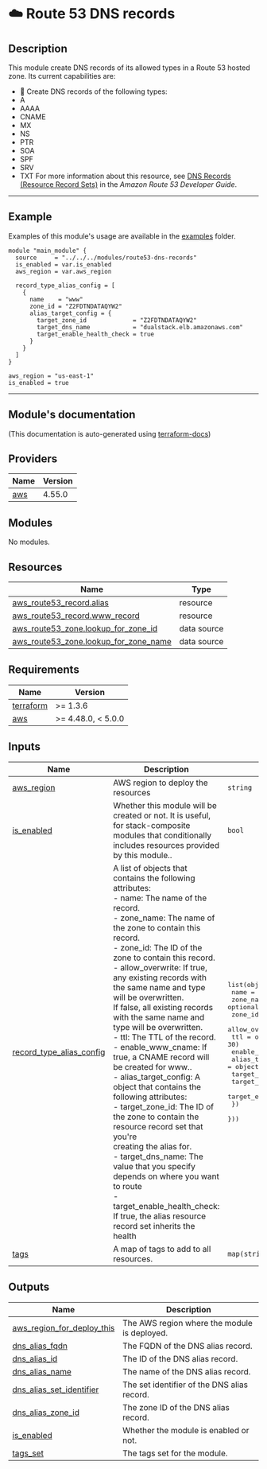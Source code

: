 <!-- BEGIN_TF_DOCS -->
# ☁️ Route 53 DNS records
## Description

This module create DNS records of its allowed types in a Route 53 hosted zone. Its current capabilities are:
* 🚀 Create DNS records of the following types:
* A
* AAAA
* CNAME
* MX
* NS
* PTR
* SOA
* SPF
* SRV
* TXT
For more information about this resource, see [DNS Records (Resource Record Sets)](https://docs.aws.amazon.com/Route53/latest/DeveloperGuide/resource-record-sets-choosing-alias-non-alias.html) in the *Amazon Route 53 Developer Guide*.

---
## Example
Examples of this module's usage are available in the [examples](./examples) folder.

```hcl
module "main_module" {
  source     = "../../../modules/route53-dns-records"
  is_enabled = var.is_enabled
  aws_region = var.aws_region

  record_type_alias_config = [
    {
      name    = "www"
      zone_id = "Z2FDTNDATAQYW2"
      alias_target_config = {
        target_zone_id             = "Z2FDTNDATAQYW2"
        target_dns_name            = "dualstack.elb.amazonaws.com"
        target_enable_health_check = true
      }
    }
  ]
}
```
```hcl
aws_region = "us-east-1"
is_enabled = true
```
---

## Module's documentation
(This documentation is auto-generated using [terraform-docs](https://terraform-docs.io))
## Providers

| Name | Version |
|------|---------|
| <a name="provider_aws"></a> [aws](#provider\_aws) | 4.55.0 |

## Modules

No modules.

## Resources

| Name | Type |
|------|------|
| [aws_route53_record.alias](https://registry.terraform.io/providers/hashicorp/aws/latest/docs/resources/route53_record) | resource |
| [aws_route53_record.www_record](https://registry.terraform.io/providers/hashicorp/aws/latest/docs/resources/route53_record) | resource |
| [aws_route53_zone.lookup_for_zone_id](https://registry.terraform.io/providers/hashicorp/aws/latest/docs/data-sources/route53_zone) | data source |
| [aws_route53_zone.lookup_for_zone_name](https://registry.terraform.io/providers/hashicorp/aws/latest/docs/data-sources/route53_zone) | data source |

## Requirements

| Name | Version |
|------|---------|
| <a name="requirement_terraform"></a> [terraform](#requirement\_terraform) | >= 1.3.6 |
| <a name="requirement_aws"></a> [aws](#requirement\_aws) | >= 4.48.0, < 5.0.0 |

## Inputs

| Name | Description | Type | Default | Required |
|------|-------------|------|---------|:--------:|
| <a name="input_aws_region"></a> [aws\_region](#input\_aws\_region) | AWS region to deploy the resources | `string` | n/a | yes |
| <a name="input_is_enabled"></a> [is\_enabled](#input\_is\_enabled) | Whether this module will be created or not. It is useful, for stack-composite<br>modules that conditionally includes resources provided by this module.. | `bool` | n/a | yes |
| <a name="input_record_type_alias_config"></a> [record\_type\_alias\_config](#input\_record\_type\_alias\_config) | A list of objects that contains the following attributes:<br>  - name: The name of the record.<br>  - zone\_name: The name of the zone to contain this record.<br>  - zone\_id: The ID of the zone to contain this record.<br>  - allow\_overwrite: If true, any existing records with the same name and type will be overwritten.<br>If false, all existing records with the same name and type will be overwritten.<br>  - ttl: The TTL of the record.<br>  - enable\_www\_cname: If true, a CNAME record will be created for www.<name>.<br>  - alias\_target\_config: A object that contains the following attributes:<br>    - target\_zone\_id: The ID of the zone to contain the resource record set that you're<br>creating the alias for.<br>    - target\_dns\_name: The value that you specify depends on where you want to route<br>    - target\_enable\_health\_check: If true, the alias resource record set inherits the health | <pre>list(object({<br>    name             = string<br>    zone_name        = optional(string, null)<br>    zone_id          = optional(string, null)<br>    allow_overwrite  = optional(bool, false)<br>    ttl              = optional(number, 30)<br>    enable_www_cname = optional(bool, false)<br>    alias_target_config = object({<br>      target_zone_id             = string<br>      target_dns_name            = string<br>      target_enable_health_check = optional(bool, false)<br>    })<br>  }))</pre> | `null` | no |
| <a name="input_tags"></a> [tags](#input\_tags) | A map of tags to add to all resources. | `map(string)` | `{}` | no |

## Outputs

| Name | Description |
|------|-------------|
| <a name="output_aws_region_for_deploy_this"></a> [aws\_region\_for\_deploy\_this](#output\_aws\_region\_for\_deploy\_this) | The AWS region where the module is deployed. |
| <a name="output_dns_alias_fqdn"></a> [dns\_alias\_fqdn](#output\_dns\_alias\_fqdn) | The FQDN of the DNS alias record. |
| <a name="output_dns_alias_id"></a> [dns\_alias\_id](#output\_dns\_alias\_id) | The ID of the DNS alias record. |
| <a name="output_dns_alias_name"></a> [dns\_alias\_name](#output\_dns\_alias\_name) | The name of the DNS alias record. |
| <a name="output_dns_alias_set_identifier"></a> [dns\_alias\_set\_identifier](#output\_dns\_alias\_set\_identifier) | The set identifier of the DNS alias record. |
| <a name="output_dns_alias_zone_id"></a> [dns\_alias\_zone\_id](#output\_dns\_alias\_zone\_id) | The zone ID of the DNS alias record. |
| <a name="output_is_enabled"></a> [is\_enabled](#output\_is\_enabled) | Whether the module is enabled or not. |
| <a name="output_tags_set"></a> [tags\_set](#output\_tags\_set) | The tags set for the module. |
<!-- END_TF_DOCS -->